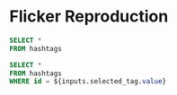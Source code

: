 # Flicker Reproduction

```sql hashtags
SELECT *
FROM hashtags
```

<Dropdown name="selected_tag" data={hashtags} label=tag value=id />

<BigValue data={hashtags} value="tag" />
<DataTable data={hashtags}/>

```sql hashtag
SELECT *
FROM hashtags
WHERE id = ${inputs.selected_tag.value}
```

<BigValue data={hashtag} value="tag" />
<DataTable data={hashtag}/>

